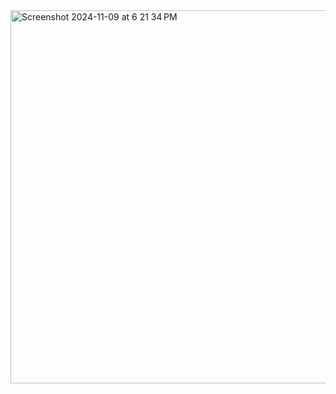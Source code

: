 <img width="597" alt="Screenshot 2024-11-09 at 6 21 34 PM" src="https://github.com/user-attachments/assets/79dd2c38-7bb4-4d81-a991-f491fb77a4bf">

